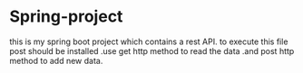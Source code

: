 # Spring-project
this is my spring boot project which contains a rest API. to execute this file post should be installed .use get http method to read the data .and post http method to add new data.
